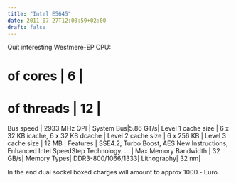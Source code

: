 ```yaml
---
title: "Intel E5645"
date: 2011-07-27T12:00:59+02:00
draft: false
---
```


Quit interesting Westmere-EP CPU:



# of cores | 6 |
# of threads | 12 |
Bus speed | 2933 MHz QPI |
System Bus|5.86 GT/s|
Level 1 cache size | 6 x 32 KB icache, 6 x 32 KB dcache |
Level 2 cache size | 6 x 256 KB |
Level 3 cache size | 12 MB |
Features | SSE4.2, Turbo Boost, AES New Instructions, Enhanced Intel SpeedStep Technology. ... |
Max Memory Bandwidth | 32 GB/s|
Memory Types| DDR3-800/1066/1333|
Lithography| 32 nm|

In the end dual sockel boxed charges will amount to approx 1000.- Euro.


